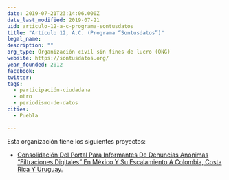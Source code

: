 ```yaml
---
date: 2019-07-21T23:14:06.000Z
date_last_modified: 2019-07-21
uid: articulo-12-a-c-programa-sontusdatos
title: "Artículo 12, A.C. (Programa “Sontusdatos”)"
legal_name: 
description: ""
org_type: Organización civil sin fines de lucro (ONG)
website: https://sontusdatos.org/
year_founded: 2012
facebook: 
twitter: 
tags:
  - participación-ciudadana
  - otro
  - periodismo-de-datos
cities: 
  - Puebla

---
```


Esta organización tiene los siguientes proyectos:

- [Consolidación Del Portal Para Informantes De Denuncias Anónimas “Filtraciones Digitales” En México Y Su Escalamiento A Colombia, Costa Rica Y Uruguay.](/i/consolidacion-del-portal-para-informantes-de-denuncias-anonimas-filtraciones-digitales-en-mexico-y-su-escalamiento-a-colombia-costa-rica-y-uruguay.html)
